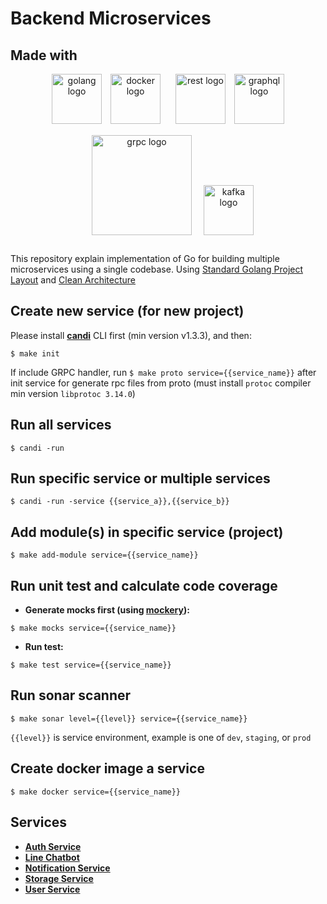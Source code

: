 # Backend Microservices

## Made with
<p align="center">
  <img src="https://storage.googleapis.com/agungdp/static/logo/golang.png" width="80" alt="golang logo" />
  <img src="https://storage.googleapis.com/agungdp/static/logo/docker.png" width="80" hspace="10" alt="docker logo" />
  <img src="https://storage.googleapis.com/agungdp/static/logo/rest.png" width="80" hspace="10" alt="rest logo" />
  <img src="https://storage.googleapis.com/agungdp/static/logo/graphql.png" width="80" alt="graphql logo" />
  <img src="https://storage.googleapis.com/agungdp/static/logo/grpc.png" width="160" hspace="15" vspace="15" alt="grpc logo" />
  <img src="https://storage.googleapis.com/agungdp/static/logo/kafka.png" height="80" alt="kafka logo" />
</p>

This repository explain implementation of Go for building multiple microservices using a single codebase. Using [Standard Golang Project Layout](https://github.com/golang-standards/project-layout) and [Clean Architecture](https://blog.cleancoder.com/uncle-bob/2012/08/13/the-clean-architecture.html)

## Create new service (for new project)
Please install [**candi**](https://github.com/agungdwiprasetyo/candi) CLI first (min version v1.3.3), and then:
```
$ make init
```
If include GRPC handler, run `$ make proto service={{service_name}}` after init service for generate rpc files from proto (must install `protoc` compiler min version `libprotoc 3.14.0`)

## Run all services
```
$ candi -run
```

## Run specific service or multiple services
```
$ candi -run -service {{service_a}},{{service_b}}
```

## Add module(s) in specific service (project)
```
$ make add-module service={{service_name}}
```

## Run unit test and calculate code coverage
* **Generate mocks first (using [mockery](https://github.com/vektra/mockery)):**
```
$ make mocks service={{service_name}}
```
* **Run test:**
```
$ make test service={{service_name}}
```

## Run sonar scanner
```
$ make sonar level={{level}} service={{service_name}}
```
`{{level}}` is service environment, example is one of `dev`, `staging`, or `prod`

## Create docker image a service
```
$ make docker service={{service_name}}
```

## Services

* [**Auth Service**](https://github.com/agungdwiprasetyo/backend-microservices/tree/master/services/auth-service)
* [**Line Chatbot**](https://github.com/agungdwiprasetyo/backend-microservices/tree/master/services/line-chatbot#line-chatbot-service)
* [**Notification Service**](https://github.com/agungdwiprasetyo/backend-microservices/tree/master/services/notification-service)
* [**Storage Service**](https://github.com/agungdwiprasetyo/backend-microservices/tree/master/services/storage-service)
* [**User Service**](https://github.com/agungdwiprasetyo/backend-microservices/tree/master/services/user-service)
